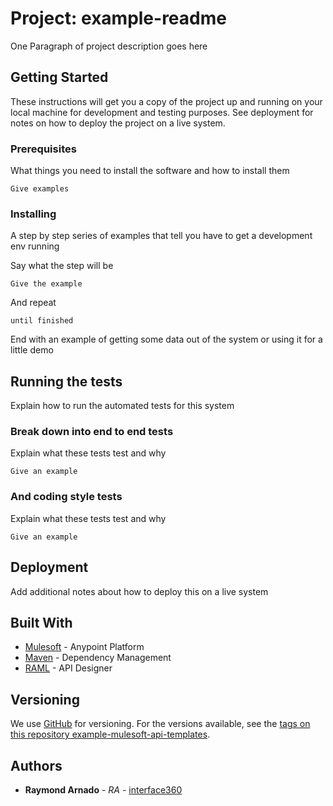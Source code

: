 # Project: example-readme

One Paragraph of project description goes here

## Getting Started

These instructions will get you a copy of the project up and running on your local machine for development and testing purposes. See deployment for notes on how to deploy the project on a live system.

### Prerequisites

What things you need to install the software and how to install them

```
Give examples
```

### Installing

A step by step series of examples that tell you have to get a development env running

Say what the step will be

```
Give the example
```

And repeat

```
until finished
```

End with an example of getting some data out of the system or using it for a little demo

## Running the tests

Explain how to run the automated tests for this system

### Break down into end to end tests

Explain what these tests test and why

```
Give an example
```

### And coding style tests

Explain what these tests test and why

```
Give an example
```

## Deployment

Add additional notes about how to deploy this on a live system

## Built With

* [Mulesoft](http://https://www.mulesoft.com/platform/enterprise-integration) - Anypoint Platform
* [Maven](https://maven.apache.org/) - Dependency Management
* [RAML](http://raml.org) - API Designer

## Versioning

We use [GitHub](http://github.com/) for versioning. For the versions available, see the [tags on this repository example-mulesoft-api-templates](https://github.com/interface360/example-mulesoft-api-templates.git).

## Authors

* **Raymond Arnado** - *RA* - [interface360](https://github.com/interface360)

